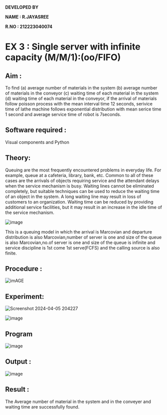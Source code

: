 **DEVELOPED BY**

**NAME : R.JAYASREE**

**R.NO : 212223040074**

# EX 3 :  Single server with infinite capacity (M/M/1):(oo/FIFO)
## Aim :
To find (a) average number of materials in the system (b) average number of materials in the conveyor (c) waiting time of each material in the system (d) waiting time of each material in the conveyor, if the arrival  of materials follow poisson process with the mean interval time 12 seconds, serivice time of lathe machine follows exponential distribution with mean serice time 1 second and average service time of robot is 7seconds.

## Software required :
Visual components and Python

## Theory:
Queuing are the most frequently encountered problems in everyday life. For example, queue at a cafeteria, library, bank, etc. Common to all of these cases are the arrivals of objects requiring service and the attendant delays when the service mechanism is busy. Waiting lines cannot be eliminated completely, but suitable techniques can be used to reduce the waiting time of an object in the system. A long waiting line may result in loss of customers to an organization. Waiting time can be reduced by providing additional service facilities, but it may result in an increase in the idle time of the service mechanism.

![image](1.png)

This is a queuing model in which the arrival is Marcovian and departure distribution is also Marcovian,number of server is one and size of the queue is also Marcovian,no.of server is one and size of the queue is infinite and service discipline is 1st come 1st serve(FCFS) and the calling source is also finite.

## Procedure :

![imAGE](2.png)



## Experiment:

![Screenshot 2024-04-05 204227](https://github.com/JAYASREE24032006/Single-server-infinite-capacity---Markov-Model/assets/144360800/b493a8ca-a9a4-4a20-b3ed-ab07e07a9083)

![image](https://github.com/JAYASREE24032006/Single-server-infinite-capacity---Markov-Model/assets/144360800/7c285dd5-2876-4f8b-b308-1e0ad31c908e)


 
## Program
![image](https://github.com/ramjan1729/Single-server-infinite-capacity---Markov-Model/assets/103921593/5f1fd58d-5929-4c51-89ea-4cef009e5bad)

## Output :
![image](https://github.com/JAYASREE24032006/Single-server-infinite-capacity---Markov-Model/assets/144360800/c4fce1b7-a919-42e3-9947-15fe573a2a44)


## Result :

The Average number of material in the system and in the conveyer and waiting time are successfully found.


